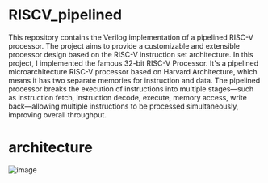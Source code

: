# RISCV_pipelined
This repository contains the Verilog implementation of a pipelined RISC-V processor. The project aims to provide a customizable and extensible processor design based on the RISC-V instruction set architecture. In this project, I implemented the famous 32-bit RISC-V Processor. It's a pipelined microarchitecture RISC-V processor based on Harvard Architecture, which means it has two separate memories for instruction and data. The pipelined processor breaks the execution of instructions into multiple stages—such as instruction fetch, instruction decode, execute, memory access, write back—allowing multiple instructions to be processed simultaneously, improving overall throughput.
# architecture
![image](https://github.com/user-attachments/assets/152260ae-cb64-45f4-a26f-3454f8b13118)
